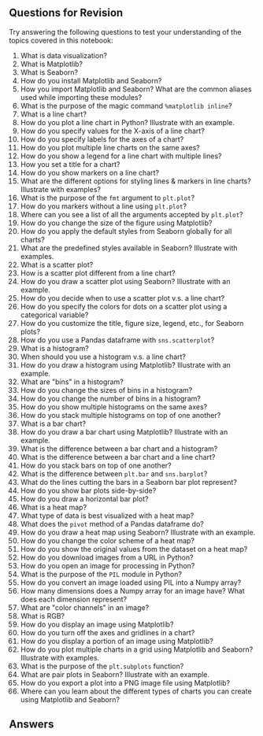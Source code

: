 ## Questions for Revision

Try answering the following questions to test your understanding of the topics covered in this notebook:

1. What is data visualization?
2. What is Matplotlib?
3. What is Seaborn?
4. How do you install Matplotlib and Seaborn?
5. How you import Matplotlib and Seaborn? What are the common aliases used while importing these modules?
6. What is the purpose of the magic command `%matplotlib inline`?
7. What is a line chart?
8. How do you plot a line chart in Python? Illustrate with an example.
9. How do you specify values for the X-axis of a line chart?
10. How do you specify labels for the axes of a chart?
11. How do you plot multiple line charts on the same axes?
12. How do you show a legend for a line chart with multiple lines?
13. How you set a title for a chart?
14. How do you show markers on a line chart?
15. What are the different options for styling lines & markers in line charts? Illustrate with examples?
16. What is the purpose of the `fmt` argument to `plt.plot`?
17. How do you markers without a line using `plt.plot`?
18. Where can you see a list of all the arguments accepted by `plt.plot`?
19. How do you change the size of the figure using Matplotlib?
20. How do you apply the default styles from Seaborn globally for all charts?
21. What are the predefined styles available in Seaborn? Illustrate with examples.
22. What is a scatter plot?
23. How is a scatter plot different from a line chart?
24. How do you draw a scatter plot using Seaborn? Illustrate with an example.
25. How do you decide when to use a scatter plot v.s. a line chart?
26. How do you specify the colors for dots on a scatter plot using a categorical variable?
27. How do you customize the title, figure size, legend, etc., for Seaborn plots?
28. How do you use a Pandas dataframe with `sns.scatterplot`?
29. What is a histogram?
30. When should you use a histogram v.s. a line chart?
31. How do you draw a histogram using Matplotlib? Illustrate with an example.
32. What are "bins" in a histogram?
33. How do you change the sizes of bins in a histogram?
34. How do you change the number of bins in a histogram?
35. How do you show multiple histograms on the same axes?
36. How do you stack multiple histograms on top of one another?
37. What is a bar chart?
38. How do you draw a bar chart using Matplotlib? Illustrate with an example.
39. What is the difference between a bar chart and a histogram?
40. What is the difference between a bar chart and a line chart?
41. How do you stack bars on top of one another?
42. What is the difference between `plt.bar` and `sns.barplot`?
43. What do the lines cutting the bars in a Seaborn bar plot represent?
44. How do you show bar plots side-by-side?
45. How do you draw a horizontal bar plot?
46. What is a heat map?
47. What type of data is best visualized with a heat map?
48. What does the `pivot` method of a Pandas dataframe do?
49. How do you draw a heat map using Seaborn? Illustrate with an example.
50. How do you change the color scheme of a heat map?
51. How do you show the original values from the dataset on a heat map?
52. How do you download images from a URL in Python?
53. How do you open an image for processing in Python?
54. What is the purpose of the `PIL` module in Python?
55. How do you convert an image loaded using PIL into a Numpy array?
56. How many dimensions does a Numpy array for an image have? What does each dimension represent?
57. What are "color channels" in an image?
58. What is RGB?
59. How do you display an image using Matplotlib?
60. How do you turn off the axes and gridlines in a chart?
61. How do you display a portion of an image using Matplotlib?
62. How do you plot multiple charts in a grid using Matplotlib and Seaborn? Illustrate with examples.
63. What is the purpose of the `plt.subplots` function?
64. What are pair plots in Seaborn? Illustrate with an example.
65. How do you export a plot into a PNG image file using Matplotlib?
66. Where can you learn about the different types of charts you can create using Matplotlib and Seaborn?




## Answers
